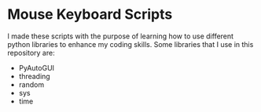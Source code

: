 # Mouse Keyboard Scripts

I made these scripts with the purpose of learning how to use different
python libraries to enhance my coding skills. Some libraries that
I use in this repository are:

- PyAutoGUI
- threading
- random
- sys
- time
